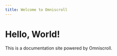 ```yaml
---
title: Welcome to Omniscroll
---
```


# Hello, World!

This is a documentation site powered by Omniscroll.
